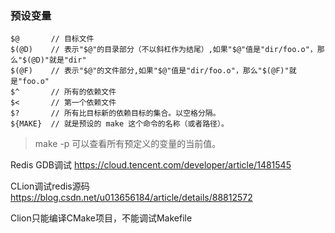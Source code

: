 ### 预设变量
```
$@       // 目标文件
$(@D)    // 表示"$@"的目录部分（不以斜杠作为结尾）,如果"$@"值是"dir/foo.o"，那么"$(@D)"就是"dir"
$(@F)    // 表示"$@"的文件部分,如果"$@"值是"dir/foo.o"，那么"$(@F)"就是"foo.o"
$^       // 所有的依赖文件
$<       // 第一个依赖文件
$?       // 所有比目标新的依赖目标的集合。以空格分隔。
${MAKE}  // 就是预设的 make 这个命令的名称（或者路径）。
```
> make -p 可以查看所有预定义的变量的当前值。

Redis GDB调试
https://cloud.tencent.com/developer/article/1481545

CLion调试redis源码
https://blog.csdn.net/u013656184/article/details/88812572


Clion只能编译CMake项目，不能调试Makefile
